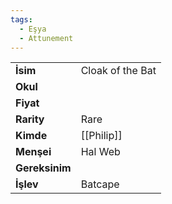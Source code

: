 ```yaml
---
tags:
  - Eşya
  - Attunement
---  
```

  
|  |  |  
|---|---|  
| **İsim** | Cloak of the Bat|  
| **Okul** | |  
| **Fiyat** | |  
| **Rarity** | Rare|  
| **Kimde** | [[Philip]]|  
| **Menşei** | Hal Web|  
| **Gereksinim** | |  
| **İşlev** | Batcape|  
